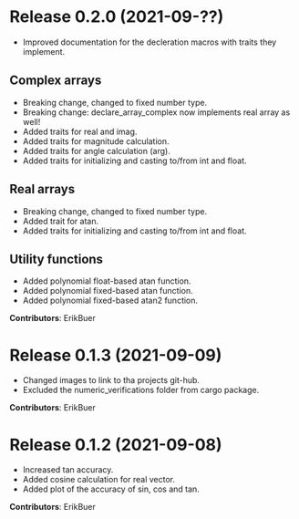 # Release 0.2.0 (2021-09-??)
- Improved documentation for the decleration macros with traits they implement.

## Complex arrays
- Breaking change, changed to fixed number type.
- Breaking change: declare_array_complex now implements real array as well!
- Added traits for real and imag.
- Added traits for magnitude calculation.
- Added traits for angle calculation (arg).
- Added traits for initializing and casting to/from int and float.

## Real arrays
- Breaking change, changed to fixed number type.
- Added trait for atan.
- Added traits for initializing and casting to/from int and float.

## Utility functions
- Added polynomial float-based atan function.
- Added polynomial fixed-based atan function.
- Added polynomial fixed-based atan2 function.

**Contributors**: ErikBuer

# Release 0.1.3 (2021-09-09)
- Changed images to link to tha projects git-hub.
- Excluded the numeric_verifications folder from cargo package.

**Contributors**: ErikBuer

# Release 0.1.2 (2021-09-08)
- Increased tan accuracy.
- Added cosine calculation for real vector.
- Added plot of the accuracy of sin, cos and tan.

**Contributors**: ErikBuer